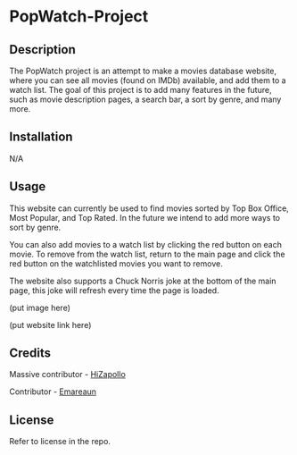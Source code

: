 # PopWatch-Project

## Description

The PopWatch project is an attempt to make a movies database website, where you can see all movies (found on IMDb) available, and add them to a watch list. The goal of this project is to add many features in the future, such as movie description pages, a search bar, a sort by genre, and many more.

## Installation

N/A

## Usage

This website can currently be used to find movies sorted by Top Box Office, Most Popular, and Top Rated. In the future we intend to add more ways to sort by genre.

You can also add movies to a watch list by clicking the red button on each movie. To remove from the watch list, return to the main page and click the red button on the watchlisted movies you want to remove.

The website also supports a Chuck Norris joke at the bottom of the main page, this joke will refresh every time the page is loaded.

(put image here)

(put website link here)

## Credits

Massive contributor - [HiZapollo](https://github.com/HiZapollo)

Contributor - [Emareaun](https://github.com/Emareaun)

## License

Refer to license in the repo.